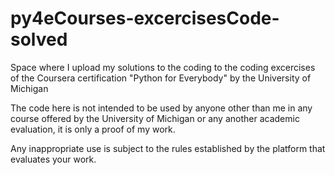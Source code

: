 # py4eCourses-excercisesCode-solved

Space where I upload my solutions to the coding to the coding excercises of the Coursera certification "Python for Everybody" by the University of Michigan

The code here is not intended to be used by anyone other than me in any course offered by the University of Michigan or any another academic evaluation, it is only a proof of my work.

Any inappropriate use is subject to the rules established by the platform that evaluates your work.
